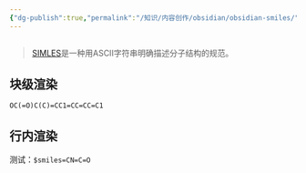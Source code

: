 ```yaml
---
{"dg-publish":true,"permalink":"/知识/内容创作/obsidian/obsidian-smiles/","title":"obsidian-smiles","tags":["doc","obsidian"],"noteIcon":""}
---
```



```table-of-contents
```

> [SIMLES](https://zh.wikipedia.org/zh-hans/%E7%AE%80%E5%8C%96%E5%88%86%E5%AD%90%E7%BA%BF%E6%80%A7%E8%BE%93%E5%85%A5%E8%A7%84%E8%8C%83)是一种用ASCII字符串明确描述分子结构的规范。

## 块级渲染
``` smiles
OC(=O)C(C)=CC1=CC=CC=C1
```

## 行内渲染

测试：`$smiles=CN=C=O`
